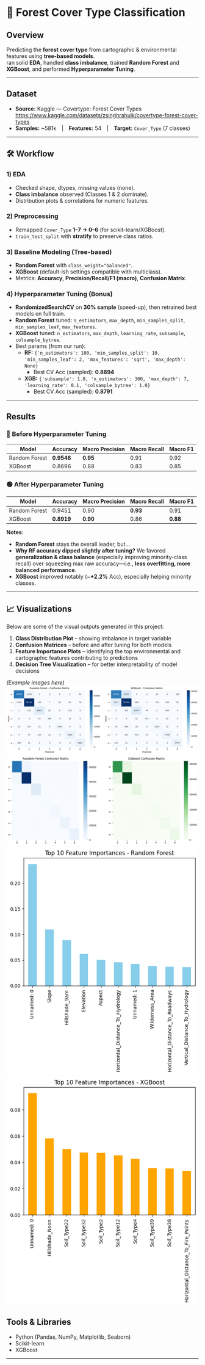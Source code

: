 # 🌲 Forest Cover Type Classification

## Overview
Predicting the **forest cover type** from cartographic & environmental features using **tree-based models**.  
 ran solid **EDA**, handled **class imbalance**, trained **Random Forest** and **XGBoost**, and performed **Hyperparameter Tuning**.  

---

## Dataset
- **Source:** Kaggle — Covertype: Forest Cover Types  
  https://www.kaggle.com/datasets/zsinghrahulk/covertype-forest-cover-types
- **Samples:** ~581k | **Features:** 54 | **Target:** `Cover_Type` (7 classes)

---

## 🛠 Workflow

### 1) EDA
- Checked shape, dtypes, missing values (none).
- **Class imbalance** observed (Classes 1 & 2 dominate).
- Distribution plots & correlations for numeric features.

### 2) Preprocessing
- Remapped `Cover_Type` **1–7 → 0–6** (for scikit-learn/XGBoost).
- `train_test_split` with **stratify** to preserve class ratios.

### 3) Baseline Modeling (Tree-based)
- **Random Forest** with `class_weight="balanced"`.
- **XGBoost** (default-ish settings compatible with multiclass).
- Metrics: **Accuracy**, **Precision/Recall/F1 (macro)**, **Confusion Matrix**.

### 4) Hyperparameter Tuning (Bonus)
- **RandomizedSearchCV** on **30% sample** (speed-up), then retrained best models on full train.
- **Random Forest** tuned: `n_estimators`, `max_depth`, `min_samples_split`, `min_samples_leaf`, `max_features`.
- **XGBoost** tuned: `n_estimators`, `max_depth`, `learning_rate`, `subsample`, `colsample_bytree`.
- Best params (from our run):
  - **RF:** `{'n_estimators': 100, 'min_samples_split': 10, 'min_samples_leaf': 2, 'max_features': 'sqrt', 'max_depth': None}`
    - Best CV Acc (sampled): **0.8894**
  - **XGB:** `{'subsample': 1.0, 'n_estimators': 300, 'max_depth': 7, 'learning_rate': 0.1, 'colsample_bytree': 1.0}`
    - Best CV Acc (sampled): **0.8791**

---

## Results

### 🔵 Before Hyperparameter Tuning
| Model         | Accuracy | Macro Precision | Macro Recall | Macro F1 |
|---------------|----------|-----------------|--------------|----------|
| Random Forest | **0.9546** | **0.95**        | 0.91         | 0.92     |
| XGBoost       | 0.8696   | 0.88            | 0.83         | 0.85     |

### 🟢 After Hyperparameter Tuning
| Model         | Accuracy  | Macro Precision | Macro Recall | Macro F1 |
|---------------|-----------|-----------------|--------------|----------|
| Random Forest | 0.9451    | 0.90            | **0.93**     | 0.91     |
| XGBoost       | **0.8919**| **0.90**        | 0.86         | **0.88** |

**Notes:**
- **Random Forest** stays the overall leader, but…
- **Why RF accuracy dipped slightly after tuning?** We favored **generalization & class balance** (especially improving minority-class recall) over squeezing max raw accuracy—i.e., **less overfitting, more balanced performance**.
- **XGBoost** improved notably (~**+2.2%** Acc), especially helping minority classes.

---

## 📈 Visualizations
Below are some of the visual outputs generated in this project:
1. **Class Distribution Plot** – showing imbalance in target variable  
2. **Confusion Matrices** – before and after tuning for both models  
3. **Feature Importance Plots** – identifying the top environmental and cartographic features contributing to predictions  
4. **Decision Tree Visualization** – for better interpretability of model decisions  

*(Example images here)*  
![Confusion Matrices (RF vs. XGB, before Hyperparameter Tuning)](images/confusion_before.png)  
![Confusion Matrices (RF vs. XGB, After Hyperparameter Tuning)](images/confusion_After.png)  
![Feature Importance RF](images/feature_importance_rf.png)  
![Feature Importance XGB](images/feature_importance_xgb.png) 


## Tools & Libraries
- Python (Pandas, NumPy, Matplotlib, Seaborn)
- Scikit-learn
- XGBoost
---

